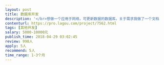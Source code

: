 ```yaml
---                
layout: post       
title: 数据库开发           
description: '</br>想做一个应用于网络，可更新数据的数据库。关于需求我做了一个文档，链接如下下：：：：：：：：：：：：：：：：：：：：：：：：：：：：：：：：：：：：：：：：：：：：：：：：https://pan.baidu.com/s/10OG4uNr8JhG7bUXCZQ-0CA</br>'     
contenturl: https://pro.lagou.com/project/7562.html      
tags: [其他开发]            
salary: 5000-10000元          
publish_time: 2018-04-29 03:02:45         
review: 998人                   
apply: 5人                   
recommend: 5人                   
time_range: 1-3个月              
---                 
```

